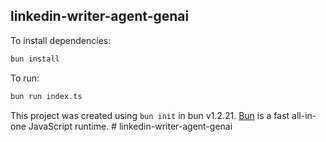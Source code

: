## linkedin-writer-agent-genai

To install dependencies:

```bash
bun install
```

To run:

```bash
bun run index.ts
```

This project was created using `bun init` in bun v1.2.21. [Bun](https://bun.com) is a fast all-in-one JavaScript runtime.
#   l i n k e d i n - w r i t e r - a g e n t - g e n a i 
 
 

